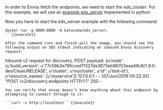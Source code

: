 In order to Envoy fetch the endpoints, we need to start the *eds_cluster*. For this example, we will use an [example eds_server](https://github.com/salrashid123/envoy_discovery) implemented in python.

Now you have to start the eds_server example with the following command:

```
docker run -p 8080:8080 -d katacoda/eds_server;
```{{execute}}

After the command runs and finish pull the image, you should see the following output on SDS stdout indicating an inbound Envoy discovery request:

```
Inbound v2 request for discovery.  POST payload: {u'node': {u'build_version': u'77c59b3e76fcced7f327da3873eb96703eaa49c8/1.9.0-dev/Clean/RELEASE', u'cluster': u'mycluster', u'id': u'test-id'}, u'resource_names': [u'myservice']}
127.0.0.1 - - [07/Jun/2019 05:22:35] "POST /v2/discovery:endpoints HTTP/1.1" 200 -
```
You can verify that envoy doesn't know anything about this endpoint by attempting to connect through to it:

```curl -v http://localhost```{{execute}}
